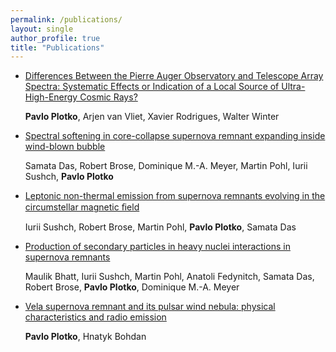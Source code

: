 ```yaml
---
permalink: /publications/
layout: single
author_profile: true
title: "Publications"
---
```


- [Differences Between the Pierre Auger Observatory and Telescope Array Spectra: Systematic Effects or Indication of a Local Source of Ultra-High-Energy Cosmic Rays?](https://arxiv.org/abs/2208.12274) 

    **Pavlo Plotko**, Arjen van Vliet, Xavier Rodrigues, Walter Winter

- [Spectral softening in core-collapse supernova remnant expanding inside wind-blown bubble](https://arxiv.org/abs/2203.03369) 
    
    Samata Das, Robert Brose, Dominique M.-A. Meyer, Martin Pohl, Iurii Sushch, **Pavlo Plotko**

- [Leptonic non-thermal emission from supernova remnants evolving in the circumstellar magnetic ﬁeld](https://arxiv.org/abs/2111.06946) 

    Iurii Sushch, Robert Brose, Martin Pohl, **Pavlo Plotko**, Samata Das
- [Production of secondary particles in heavy nuclei interactions in supernova remnants](https://arxiv.org/abs/2006.07018) 
   
    Maulik Bhatt, Iurii Sushch, Martin Pohl, Anatoli Fedynitch, Samata Das, Robert Brose, **Pavlo Plotko**, Dominique M.-A. Meyer
- [Vela supernova remnant and its pulsar wind nebula: physical characteristics and radio emission](https://ui.adsabs.harvard.edu/abs/2018BTSNU..58...36P/abstract)
  
    **Pavlo Plotko**, Hnatyk Bohdan